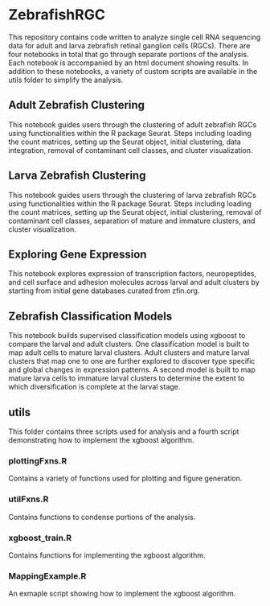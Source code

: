 # ZebrafishRGC
This repository contains code written to analyze single cell RNA sequencing data for adult and larva zebrafish retinal ganglion cells (RGCs). There are four notebooks in total that go through separate portions of the analysis. Each notebook is accompanied by an html document showing results. In addition to these notebooks, a variety of custom scripts are available in the utils folder to simplify the analysis.

## Adult Zebrafish Clustering
This notebook guides users through the clustering of adult zebrafish RGCs using functionalities within the R package Seurat. Steps including loading the count matrices, setting up the Seurat object, initial clustering, data integration, removal of contaminant cell classes, and cluster visualization.

## Larva Zebrafish Clustering
This notebook guides users through the clustering of larva zebrafish RGCs using functionalities within the R package Seurat. Steps including loading the count matrices, setting up the Seurat object, initial clustering, removal of contaminant cell classes, separation of mature and immature clusters, and cluster visualization.

## Exploring Gene Expression
This notebook explores expression of transcription factors, neuropeptides, and cell surface and adhesion molecules across larval and adult clusters by starting from initial gene databases curated from zfin.org.

## Zebrafish Classification Models
This notebook builds supervised classification models using xgboost to compare the larval and adult clusters. One classification model is built to map adult cells to mature larval clusters. Adult clusters and mature larval clusters that map one to one are further explored to discover type specific and global changes in expression patterns. A second model is built to map mature larva cells to immature larval clusters to determine the extent to which diversification is complete at the larval stage.

## utils 
This folder contains three scripts used for analysis and a fourth script demonstrating how to implement the xgboost algorithm.

### plottingFxns.R
Contains a variety of functions used for plotting and figure generation.
### utilFxns.R
Contains functions to condense portions of the analysis.
### xgboost_train.R
Contains functions for implementing the xgboost algorithm.
### MappingExample.R
An exmaple script showing how to implement the xgboost algorithm.

